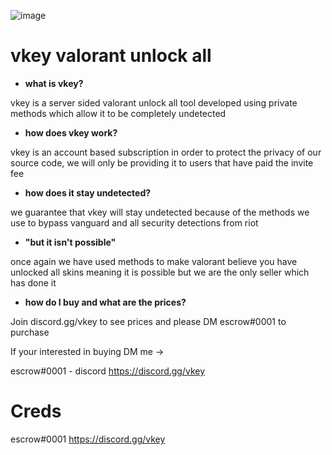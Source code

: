 ![image](https://cdn.discordapp.com/attachments/1080557292384161822/1085798975203971083/4e15edbb2fb718ad9b2d627540d2008e.gif)

# vkey valorant unlock all

- **what is vkey?**

vkey is a server sided valorant unlock all tool developed using private methods which allow it to be completely undetected

- **how does vkey work?**

vkey is an account based subscription
in order to protect the privacy of our source code, we will only be providing it to users that have paid the invite fee

- **how does it stay undetected?**

we guarantee that vkey will stay undetected because of the methods we use to bypass vanguard and all security detections from riot

- **"but it isn't possible"**

once again we have used methods to make valorant believe you have unlocked all skins meaning it is possible but we are the only seller which has done it

-  **how do I buy and what are the prices?**

Join discord.gg/vkey to see prices and please DM escrow#0001 to purchase

If your interested in buying DM me ->

escrow#0001 - discord
https://discord.gg/vkey

# Creds
escrow#0001
https://discord.gg/vkey
